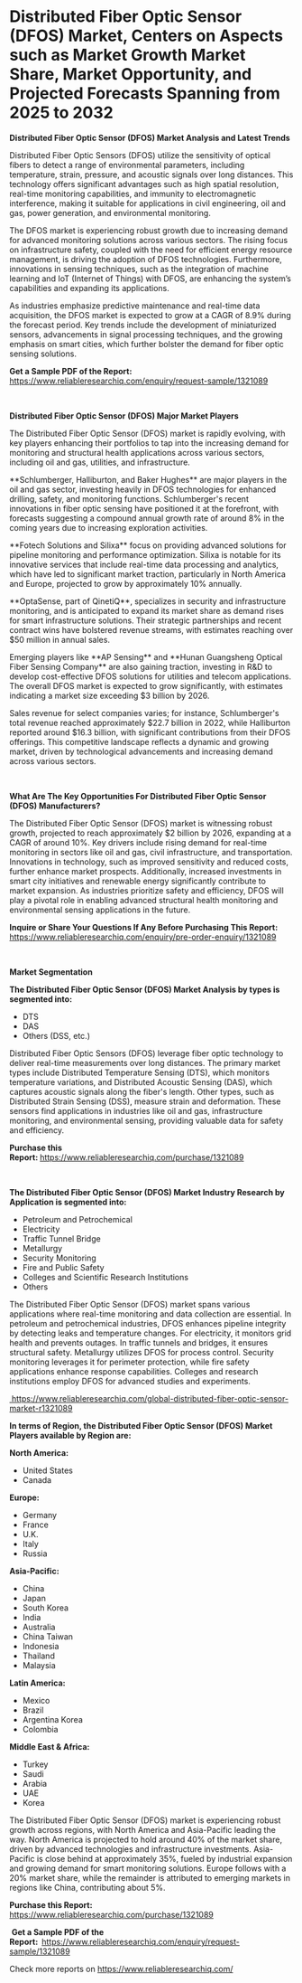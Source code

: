 <p><h1>Distributed Fiber Optic Sensor (DFOS) Market, Centers on Aspects such as Market Growth Market Share, Market Opportunity, and Projected Forecasts Spanning from 2025 to 2032</h1></p><p><strong>Distributed Fiber Optic Sensor (DFOS) Market Analysis and Latest Trends</strong></p>
<p><p>Distributed Fiber Optic Sensors (DFOS) utilize the sensitivity of optical fibers to detect a range of environmental parameters, including temperature, strain, pressure, and acoustic signals over long distances. This technology offers significant advantages such as high spatial resolution, real-time monitoring capabilities, and immunity to electromagnetic interference, making it suitable for applications in civil engineering, oil and gas, power generation, and environmental monitoring.</p><p>The DFOS market is experiencing robust growth due to increasing demand for advanced monitoring solutions across various sectors. The rising focus on infrastructure safety, coupled with the need for efficient energy resource management, is driving the adoption of DFOS technologies. Furthermore, innovations in sensing techniques, such as the integration of machine learning and IoT (Internet of Things) with DFOS, are enhancing the system’s capabilities and expanding its applications.</p><p>As industries emphasize predictive maintenance and real-time data acquisition, the DFOS market is expected to grow at a CAGR of 8.9% during the forecast period. Key trends include the development of miniaturized sensors, advancements in signal processing techniques, and the growing emphasis on smart cities, which further bolster the demand for fiber optic sensing solutions.</p></p>
<p><strong>Get a Sample PDF of the Report:&nbsp;</strong> <a href="https://www.reliableresearchiq.com/enquiry/request-sample/1321089?utm_campaign=2449&utm_medium=2&utm_source=Github&utm_content=ia&utm_term=11042025&utm_id=distributed-fiber-optic-sensor-dfos">https://www.reliableresearchiq.com/enquiry/request-sample/1321089</a></p>
<p>&nbsp;</p>
<p><strong>Distributed Fiber Optic Sensor (DFOS) Major Market Players</strong></p>
<p><p>The Distributed Fiber Optic Sensor (DFOS) market is rapidly evolving, with key players enhancing their portfolios to tap into the increasing demand for monitoring and structural health applications across various sectors, including oil and gas, utilities, and infrastructure.</p><p>**Schlumberger, Halliburton, and Baker Hughes** are major players in the oil and gas sector, investing heavily in DFOS technologies for enhanced drilling, safety, and monitoring functions. Schlumberger's recent innovations in fiber optic sensing have positioned it at the forefront, with forecasts suggesting a compound annual growth rate of around 8% in the coming years due to increasing exploration activities.</p><p>**Fotech Solutions and Silixa** focus on providing advanced solutions for pipeline monitoring and performance optimization. Silixa is notable for its innovative services that include real-time data processing and analytics, which have led to significant market traction, particularly in North America and Europe, projected to grow by approximately 10% annually.</p><p>**OptaSense, part of QinetiQ**, specializes in security and infrastructure monitoring, and is anticipated to expand its market share as demand rises for smart infrastructure solutions. Their strategic partnerships and recent contract wins have bolstered revenue streams, with estimates reaching over $50 million in annual sales.</p><p>Emerging players like **AP Sensing** and **Hunan Guangsheng Optical Fiber Sensing Company** are also gaining traction, investing in R&D to develop cost-effective DFOS solutions for utilities and telecom applications. The overall DFOS market is expected to grow significantly, with estimates indicating a market size exceeding $3 billion by 2026.</p><p>Sales revenue for select companies varies; for instance, Schlumberger's total revenue reached approximately $22.7 billion in 2022, while Halliburton reported around $16.3 billion, with significant contributions from their DFOS offerings. This competitive landscape reflects a dynamic and growing market, driven by technological advancements and increasing demand across various sectors.</p></p>
<p>&nbsp;</p>
<p><strong>What Are The Key Opportunities For Distributed Fiber Optic Sensor (DFOS) Manufacturers?</strong></p>
<p><p>The Distributed Fiber Optic Sensor (DFOS) market is witnessing robust growth, projected to reach approximately $2 billion by 2026, expanding at a CAGR of around 10%. Key drivers include rising demand for real-time monitoring in sectors like oil and gas, civil infrastructure, and transportation. Innovations in technology, such as improved sensitivity and reduced costs, further enhance market prospects. Additionally, increased investments in smart city initiatives and renewable energy significantly contribute to market expansion. As industries prioritize safety and efficiency, DFOS will play a pivotal role in enabling advanced structural health monitoring and environmental sensing applications in the future.</p></p>
<p><strong>Inquire or Share Your Questions If Any Before Purchasing This Report:</strong> <a href="https://www.reliableresearchiq.com/enquiry/pre-order-enquiry/1321089?utm_campaign=2449&utm_medium=2&utm_source=Github&utm_content=ia&utm_term=11042025&utm_id=distributed-fiber-optic-sensor-dfos">https://www.reliableresearchiq.com/enquiry/pre-order-enquiry/1321089</a></p>
<p>&nbsp;</p>
<p><strong>Market Segmentation</strong></p>
<p><strong>The Distributed Fiber Optic Sensor (DFOS) Market Analysis by types is segmented into:</strong></p>
<p><ul><li>DTS</li><li>DAS</li><li>Others (DSS, etc.)</li></ul></p>
<p><p>Distributed Fiber Optic Sensors (DFOS) leverage fiber optic technology to deliver real-time measurements over long distances. The primary market types include Distributed Temperature Sensing (DTS), which monitors temperature variations, and Distributed Acoustic Sensing (DAS), which captures acoustic signals along the fiber's length. Other types, such as Distributed Strain Sensing (DSS), measure strain and deformation. These sensors find applications in industries like oil and gas, infrastructure monitoring, and environmental sensing, providing valuable data for safety and efficiency.</p></p>
<p><strong>Purchase this Report:&nbsp;</strong><a href="https://www.reliableresearchiq.com/purchase/1321089?utm_campaign=2449&utm_medium=2&utm_source=Github&utm_content=ia&utm_term=11042025&utm_id=distributed-fiber-optic-sensor-dfos">https://www.reliableresearchiq.com/purchase/1321089</a></p>
<p>&nbsp;</p>
<p><strong>The Distributed Fiber Optic Sensor (DFOS) Market Industry Research by Application is segmented into:</strong></p>
<p><ul><li>Petroleum and Petrochemical</li><li>Electricity</li><li>Traffic Tunnel Bridge</li><li>Metallurgy</li><li>Security Monitoring</li><li>Fire and Public Safety</li><li>Colleges and Scientific Research Institutions</li><li>Others</li></ul></p>
<p><p>The Distributed Fiber Optic Sensor (DFOS) market spans various applications where real-time monitoring and data collection are essential. In petroleum and petrochemical industries, DFOS enhances pipeline integrity by detecting leaks and temperature changes. For electricity, it monitors grid health and prevents outages. In traffic tunnels and bridges, it ensures structural safety. Metallurgy utilizes DFOS for process control. Security monitoring leverages it for perimeter protection, while fire safety applications enhance response capabilities. Colleges and research institutions employ DFOS for advanced studies and experiments.</p></p>
<p><a href="https://www.reliableresearchiq.com/global-distributed-fiber-optic-sensor-market-r1321089?utm_campaign=2449&utm_medium=2&utm_source=Github&utm_content=ia&utm_term=11042025&utm_id=distributed-fiber-optic-sensor-dfos">&nbsp;https://www.reliableresearchiq.com/global-distributed-fiber-optic-sensor-market-r1321089</a></p>
<p><strong>In terms of Region, the Distributed Fiber Optic Sensor (DFOS) Market Players available by Region are:</strong></p>
<p>
    <p> <strong> North America: </strong>
        <ul>
            <li>United States</li>
            <li>Canada</li>
        </ul>
        </p> 
    <p> <strong> Europe: </strong>
        <ul>
            <li>Germany</li>
            <li>France</li>
            <li>U.K.</li>
            <li>Italy</li>
            <li>Russia</li>
        </ul>
        </p> 
    <p> <strong> Asia-Pacific: </strong>
        <ul>
            <li>China</li>
            <li>Japan</li>
            <li>South Korea</li>
            <li>India</li>
            <li>Australia</li>
            <li>China Taiwan</li>
            <li>Indonesia</li>
            <li>Thailand</li>
            <li>Malaysia</li>
        </ul>
        </p> 
    <p> <strong> Latin America: </strong>
        <ul>
            <li>Mexico</li>
            <li>Brazil</li>
            <li>Argentina Korea</li>
            <li>Colombia</li>
        </ul>
        </p> 
    <p> <strong> Middle East & Africa: </strong>
        <ul>
            <li>Turkey</li>
            <li>Saudi</li>
            <li>Arabia</li>
            <li>UAE</li>
            <li>Korea</li>
        </ul>
    </p>
    </p>
<p><p>The Distributed Fiber Optic Sensor (DFOS) market is experiencing robust growth across regions, with North America and Asia-Pacific leading the way. North America is projected to hold around 40% of the market share, driven by advanced technologies and infrastructure investments. Asia-Pacific is close behind at approximately 35%, fueled by industrial expansion and growing demand for smart monitoring solutions. Europe follows with a 20% market share, while the remainder is attributed to emerging markets in regions like China, contributing about 5%.</p></p>
<p><strong>Purchase this Report: </strong><a href="https://www.reliableresearchiq.com/purchase/1321089?utm_campaign=2449&utm_medium=2&utm_source=Github&utm_content=ia&utm_term=11042025&utm_id=distributed-fiber-optic-sensor-dfos">https://www.reliableresearchiq.com/purchase/1321089</a></p>
<p>&nbsp;<strong>Get a Sample PDF of the Report:&nbsp;&nbsp;</strong><a href="https://www.reliableresearchiq.com/enquiry/request-sample/1321089?utm_campaign=2449&utm_medium=2&utm_source=Github&utm_content=ia&utm_term=11042025&utm_id=distributed-fiber-optic-sensor-dfos">https://www.reliableresearchiq.com/enquiry/request-sample/1321089</a></p>
<p><strong></strong></p>
<p>Check more reports on <a href="https://www.reliableresearchiq.com/?utm_campaign=2449&utm_medium=2&utm_source=Github&utm_content=ia&utm_term=11042025&utm_id=distributed-fiber-optic-sensor-dfos">https://www.reliableresearchiq.com/</a></p>